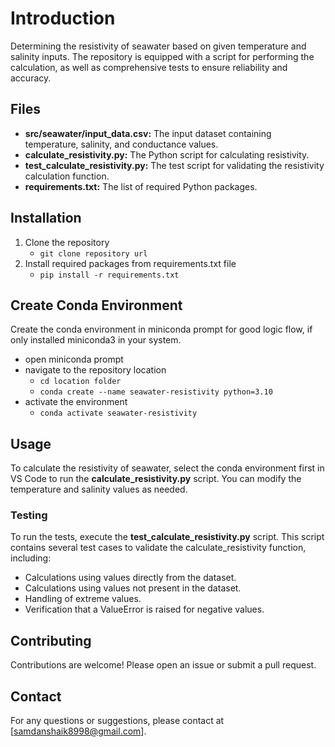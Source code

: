 # Introduction

Determining the resistivity of seawater based on given temperature and salinity inputs.
The repository is equipped with a script for performing the calculation, as well as comprehensive tests to ensure reliability and accuracy.

## Files

- **src/seawater/input_data.csv:** The input dataset containing temperature, salinity, and conductance values.
- **calculate_resistivity.py:** The Python script for calculating resistivity.
- **test_calculate_resistivity.py:** The test script for validating the resistivity calculation function.
- **requirements.txt:** The list of required Python packages.

## Installation

1. Clone the repository
    - `git clone repository url`
2. Install required packages from requirements.txt file
    - `pip install -r requirements.txt`

## Create Conda Environment

Create the conda environment in miniconda prompt for good logic flow, if only installed miniconda3 in your system.
- open miniconda prompt
- navigate to the repository location
    - `cd location folder`
    - `conda create --name seawater-resistivity python=3.10`
- activate the environment
    - `conda activate seawater-resistivity`

## Usage

To calculate the resistivity of seawater, select the conda environment first in VS Code to run the **calculate_resistivity.py** script. You can modify the temperature and salinity values as needed.

### Testing

To run the tests, execute the **test_calculate_resistivity.py** script. This script contains several test cases to validate the calculate_resistivity function, including:
- Calculations using values directly from the dataset.
- Calculations using values not present in the dataset.
- Handling of extreme values.
- Verification that a ValueError is raised for negative values.

## Contributing

Contributions are welcome! Please open an issue or submit a pull request.

## Contact

For any questions or suggestions, please contact at [samdanshaik8998@gmail.com].
